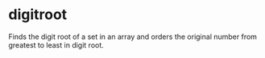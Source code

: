 # digitroot
Finds the digit root of a set in an array and orders the original number from greatest to least in digit root. 
